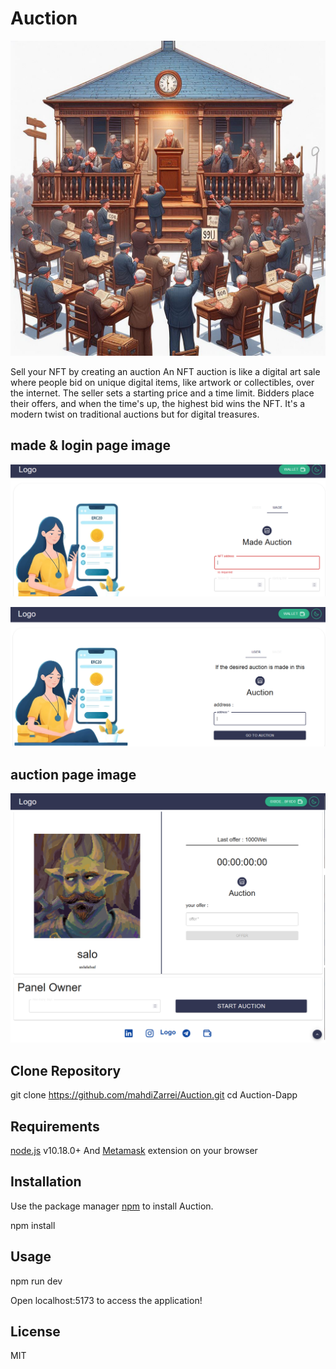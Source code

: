 # Auction

![auction  image](./pic/Auction.jpg)

Sell your NFT by creating an auction
An NFT auction is like a digital art sale where people bid on unique digital items, like artwork or collectibles, over the internet. The seller sets a starting price and a time limit. Bidders place their offers, and when the time's up, the highest bid wins the NFT. It's a modern twist on traditional auctions but for digital treasures.

## made & login page image

![made page image](./pic/made.png)

![login page image](./pic/login.png)

## auction page image

![auction page image](./pic/minaPage.png)

## Clone Repository

git clone https://github.com/mahdiZarrei/Auction.git
cd Auction-Dapp

## Requirements

[node.js](https://nodejs.org/en/) v10.18.0+ And [Metamask](https://metamask.io/) extension on your browser

## Installation

Use the package manager [npm](https://www.npmjs.com/) to install Auction.

npm install

## Usage

npm run dev

Open localhost:5173 to access the application!

## License

MIT
